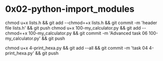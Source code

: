 # 0x02-python-import_modules


chmod u+x lists.h && git add --chmod=+x lists.h && git commit -m 'header file lists.h' && git push
chmod u+x 100-my_calculator.py && git add --chmod=+x 100-my_calculator.py && git commit -m 'Advanced task 06 100-my_calculator.py' && git push

chmod u+x 4-print_hexa.py && git add --all && git commit -m 'task 04 4-print_hexa.py' && git push
